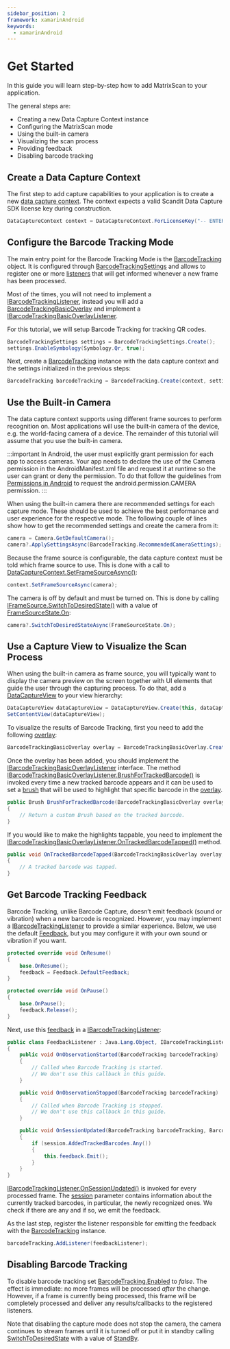 ```yaml
---
sidebar_position: 2
framework: xamarinAndroid
keywords:
  - xamarinAndroid
---
```


# Get Started

In this guide you will learn step-by-step how to add MatrixScan to your application.

The general steps are:

- Creating a new Data Capture Context instance
- Configuring the MatrixScan mode
- Using the built-in camera
- Visualizing the scan process
- Providing feedback
- Disabling barcode tracking

## Create a Data Capture Context

The first step to add capture capabilities to your application is to create a new [data capture context](https://docs.scandit.com/6.28/data-capture-sdk/xamarin.android/core/api/data-capture-context.html#class-scandit.datacapture.core.DataCaptureContext). The context expects a valid Scandit Data Capture SDK license key during construction.

```csharp
DataCaptureContext context = DataCaptureContext.ForLicenseKey("-- ENTER YOUR SCANDIT LICENSE KEY HERE --");
```

## Configure the Barcode Tracking Mode

The main entry point for the Barcode Tracking Mode is the [BarcodeTracking](https://docs.scandit.com/6.28/data-capture-sdk/xamarin.android/barcode-capture/api/barcode-tracking.html#class-scandit.datacapture.barcode.tracking.BarcodeTracking) object. It is configured through [BarcodeTrackingSettings](https://docs.scandit.com/6.28/data-capture-sdk/xamarin.android/barcode-capture/api/barcode-tracking-settings.html#class-scandit.datacapture.barcode.tracking.BarcodeTrackingSettings) and allows to register one or more [listeners](https://docs.scandit.com/6.28/data-capture-sdk/xamarin.android/barcode-capture/api/barcode-tracking-listener.html#interface-scandit.datacapture.barcode.tracking.IBarcodeTrackingListener) that will get informed whenever a new frame has been processed.

Most of the times, you will not need to implement a [IBarcodeTrackingListener](https://docs.scandit.com/6.28/data-capture-sdk/xamarin.android/barcode-capture/api/barcode-tracking-listener.html#interface-scandit.datacapture.barcode.tracking.IBarcodeTrackingListener), instead you will add a [BarcodeTrackingBasicOverlay](https://docs.scandit.com/6.28/data-capture-sdk/xamarin.android/barcode-capture/api/ui/barcode-tracking-basic-overlay.html#class-scandit.datacapture.barcode.tracking.ui.BarcodeTrackingBasicOverlay) and implement a [IBarcodeTrackingBasicOverlayListener](https://docs.scandit.com/6.28/data-capture-sdk/xamarin.android/barcode-capture/api/ui/barcode-tracking-basic-overlay-listener.html#interface-scandit.datacapture.barcode.tracking.ui.IBarcodeTrackingBasicOverlayListener).

For this tutorial, we will setup Barcode Tracking for tracking QR codes.

```csharp
BarcodeTrackingSettings settings = BarcodeTrackingSettings.Create();
settings.EnableSymbology(Symbology.Qr, true);
```

Next, create a [BarcodeTracking](https://docs.scandit.com/6.28/data-capture-sdk/xamarin.android/barcode-capture/api/barcode-tracking.html#class-scandit.datacapture.barcode.tracking.BarcodeTracking) instance with the data capture context and the settings initialized in the previous steps:

```csharp
BarcodeTracking barcodeTracking = BarcodeTracking.Create(context, settings);
```

## Use the Built-in Camera

The data capture context supports using different frame sources to perform recognition on. Most applications will use the built-in camera of the device, e.g. the world-facing camera of a device. The remainder of this tutorial will assume that you use the built-in camera.

:::important
In Android, the user must explicitly grant permission for each app to access cameras. Your app needs to declare the use of the Camera permission in the AndroidManifest.xml file and request it at runtime so the user can grant or deny the permission. To do that follow the guidelines from [Permissions in Android](https://learn.microsoft.com/en-us/xamarin/android/app-fundamentals/permissions) to request the android.permission.CAMERA permission.
:::

When using the built-in camera there are recommended settings for each capture mode. These should be used to achieve the best performance and user experience for the respective mode. The following couple of lines show how to get the recommended settings and create the camera from it:

```csharp
camera = Camera.GetDefaultCamera();
camera?.ApplySettingsAsync(BarcodeTracking.RecommendedCameraSettings);
```

Because the frame source is configurable, the data capture context must be told which frame source to use. This is done with a call to [DataCaptureContext.SetFrameSourceAsync()](https://docs.scandit.com/6.28/data-capture-sdk/xamarin.android/core/api/data-capture-context.html#method-scandit.datacapture.core.DataCaptureContext.SetFrameSourceAsync):

```csharp
context.SetFrameSourceAsync(camera);
```

The camera is off by default and must be turned on. This is done by calling [IFrameSource.SwitchToDesiredState()](https://docs.scandit.com/6.28/data-capture-sdk/xamarin.android/core/api/frame-source.html#method-scandit.datacapture.core.IFrameSource.SwitchToDesiredStateAsync) with a value of [FrameSourceState.On](https://docs.scandit.com/6.28/data-capture-sdk/xamarin.android/core/api/frame-source.html#value-scandit.datacapture.core.FrameSourceState.On):

```csharp
camera?.SwitchToDesiredStateAsync(FrameSourceState.On);
```



## Use a Capture View to Visualize the Scan Process

When using the built-in camera as frame source, you will typically want to display the camera preview on the screen together with UI elements that guide the user through the capturing process. To do that, add a [DataCaptureView](https://docs.scandit.com/6.28/data-capture-sdk/xamarin.android/core/api/ui/data-capture-view.html#class-scandit.datacapture.core.ui.DataCaptureView) to your view hierarchy:

```csharp
DataCaptureView dataCaptureView = DataCaptureView.Create(this, dataCaptureContext);
SetContentView(dataCaptureView);
```

To visualize the results of Barcode Tracking, first you need to add the following [overlay](https://docs.scandit.com/6.28/data-capture-sdk/xamarin.android/barcode-capture/api/ui/barcode-tracking-basic-overlay.html#class-scandit.datacapture.barcode.tracking.ui.BarcodeTrackingBasicOverlay):

```csharp
BarcodeTrackingBasicOverlay overlay = BarcodeTrackingBasicOverlay.Create(barcodeTracking, dataCaptureView);
```

Once the overlay has been added, you should implement the [IBarcodeTrackingBasicOverlayListener](https://docs.scandit.com/6.28/data-capture-sdk/xamarin.android/barcode-capture/api/ui/barcode-tracking-basic-overlay-listener.html#interface-scandit.datacapture.barcode.tracking.ui.IBarcodeTrackingBasicOverlayListener) interface. The method [IBarcodeTrackingBasicOverlayListener.BrushForTrackedBarcode()](https://docs.scandit.com/6.28/data-capture-sdk/xamarin.android/barcode-capture/api/ui/barcode-tracking-basic-overlay-listener.html#method-scandit.datacapture.barcode.tracking.ui.IBarcodeTrackingBasicOverlayListener.BrushForTrackedBarcode) is invoked every time a new tracked barcode appears and it can be used to set a [brush](https://docs.scandit.com/6.28/data-capture-sdk/xamarin.android/core/api/ui/brush.html#class-scandit.datacapture.core.ui.Brush) that will be used to highlight that specific barcode in the [overlay](https://docs.scandit.com/6.28/data-capture-sdk/xamarin.android/barcode-capture/api/ui/barcode-tracking-basic-overlay.html#class-scandit.datacapture.barcode.tracking.ui.BarcodeTrackingBasicOverlay).

```csharp
public Brush BrushForTrackedBarcode(BarcodeTrackingBasicOverlay overlay, TrackedBarcode trackedBarcode)
{
    // Return a custom Brush based on the tracked barcode.
}
```

If you would like to make the highlights tappable, you need to implement the [IBarcodeTrackingBasicOverlayListener.OnTrackedBarcodeTapped()](https://docs.scandit.com/6.28/data-capture-sdk/xamarin.android/barcode-capture/api/ui/barcode-tracking-basic-overlay-listener.html#method-scandit.datacapture.barcode.tracking.ui.IBarcodeTrackingBasicOverlayListener.OnTrackedBarcodeTapped) method.

```csharp
public void OnTrackedBarcodeTapped(BarcodeTrackingBasicOverlay overlay, TrackedBarcode trackedBarcode)
{
    // A tracked barcode was tapped.
}
```

## Get Barcode Tracking Feedback

Barcode Tracking, unlike Barcode Capture, doesn’t emit feedback (sound or vibration) when a new barcode is recognized. However, you may implement a [IBarcodeTrackingListener](https://docs.scandit.com/6.28/data-capture-sdk/xamarin.android/barcode-capture/api/barcode-tracking-listener.html#interface-scandit.datacapture.barcode.tracking.IBarcodeTrackingListener) to provide a similar experience. Below, we use the default [Feedback](https://docs.scandit.com/6.28/data-capture-sdk/xamarin.android/core/api/feedback.html#class-scandit.datacapture.core.Feedback), but you may configure it with your own sound or vibration if you want.

```csharp
protected override void OnResume()
{
    base.OnResume();
    feedback = Feedback.DefaultFeedback;
}

protected override void OnPause()
{
    base.OnPause();
    feedback.Release();
}
```

Next, use this [feedback](https://docs.scandit.com/6.28/data-capture-sdk/xamarin.android/core/api/feedback.html#class-scandit.datacapture.core.Feedback) in a [IBarcodeTrackingListener](https://docs.scandit.com/6.28/data-capture-sdk/xamarin.android/barcode-capture/api/barcode-tracking-listener.html#interface-scandit.datacapture.barcode.tracking.IBarcodeTrackingListener):

```csharp
public class FeedbackListener : Java.Lang.Object, IBarcodeTrackingListener
{
    public void OnObservationStarted(BarcodeTracking barcodeTracking)
    {
        // Called when Barcode Tracking is started.
        // We don't use this callback in this guide.
    }

    public void OnObservationStopped(BarcodeTracking barcodeTracking)
    {
        // Called when Barcode Tracking is stopped.
        // We don't use this callback in this guide.
    }

    public void OnSessionUpdated(BarcodeTracking barcodeTracking, BarcodeTrackingSession session, IFrameData frameData)
    {
        if (session.AddedTrackedBarcodes.Any())
        {
            this.feedback.Emit();
        }
    }
}
```

[IBarcodeTrackingListener.OnSessionUpdated()](https://docs.scandit.com/6.28/data-capture-sdk/xamarin.android/barcode-capture/api/barcode-tracking-listener.html#method-scandit.datacapture.barcode.tracking.IBarcodeTrackingListener.OnSessionUpdated) is invoked for every processed frame. The [session](https://docs.scandit.com/6.28/data-capture-sdk/xamarin.android/barcode-capture/api/barcode-tracking-session.html#class-scandit.datacapture.barcode.tracking.BarcodeTrackingSession) parameter contains information about the currently tracked barcodes, in particular, the newly recognized ones. We check if there are any and if so, we emit the feedback.

As the last step, register the listener responsible for emitting the feedback with the [BarcodeTracking](https://docs.scandit.com/6.28/data-capture-sdk/xamarin.android/barcode-capture/api/barcode-tracking.html#class-scandit.datacapture.barcode.tracking.BarcodeTracking) instance.

```csharp
barcodeTracking.AddListener(feedbackListener);
```

## Disabling Barcode Tracking

To disable barcode tracking set [BarcodeTracking.Enabled](https://docs.scandit.com/6.28/data-capture-sdk/xamarin.android/barcode-capture/api/barcode-tracking.html#property-scandit.datacapture.barcode.tracking.BarcodeTracking.IsEnabled) to _false_. The effect is immediate: no more frames will be processed _after_ the change. However, if a frame is currently being processed, this frame will be completely processed and deliver any results/callbacks to the registered listeners.

Note that disabling the capture mode does not stop the camera, the camera continues to stream frames until it is turned off or put it in standby calling [SwitchToDesiredState](https://docs.scandit.com/6.28/data-capture-sdk/xamarin.android/core/api/frame-source.html#method-scandit.datacapture.core.IFrameSource.SwitchToDesiredStateAsync) with a value of [StandBy](https://docs.scandit.com/6.28/data-capture-sdk/xamarin.android/core/api/frame-source.html#value-scandit.datacapture.core.FrameSourceState.Standby).

